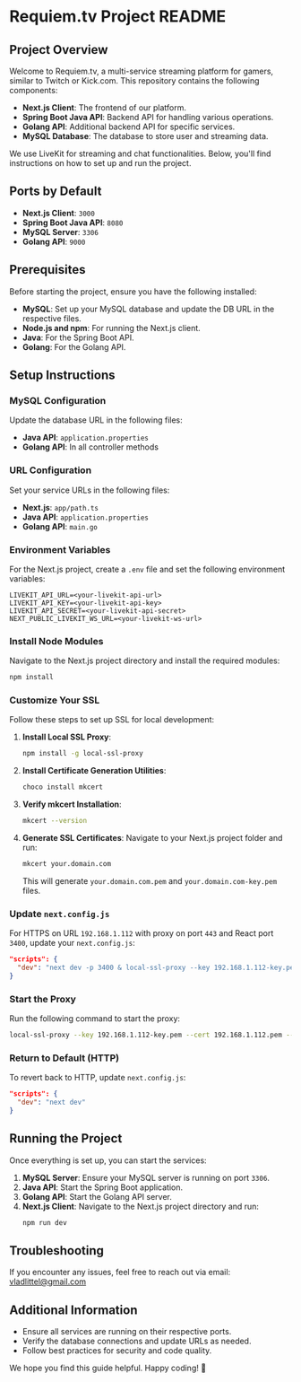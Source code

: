 # Requiem.tv Project README

## Project Overview

Welcome to Requiem.tv, a multi-service streaming platform for gamers, similar to Twitch or Kick.com. This repository contains the following components:

- **Next.js Client**: The frontend of our platform.
- **Spring Boot Java API**: Backend API for handling various operations.
- **Golang API**: Additional backend API for specific services.
- **MySQL Database**: The database to store user and streaming data.

We use LiveKit for streaming and chat functionalities. Below, you'll find instructions on how to set up and run the project.

## Ports by Default

- **Next.js Client**: `3000`
- **Spring Boot Java API**: `8080`
- **MySQL Server**: `3306`
- **Golang API**: `9000`

## Prerequisites

Before starting the project, ensure you have the following installed:

- **MySQL**: Set up your MySQL database and update the DB URL in the respective files.
- **Node.js and npm**: For running the Next.js client.
- **Java**: For the Spring Boot API.
- **Golang**: For the Golang API.

## Setup Instructions

### MySQL Configuration

Update the database URL in the following files:

- **Java API**: `application.properties`
- **Golang API**: In all controller methods

### URL Configuration

Set your service URLs in the following files:

- **Next.js**: `app/path.ts`
- **Java API**: `application.properties`
- **Golang API**: `main.go`

### Environment Variables

For the Next.js project, create a `.env` file and set the following environment variables:

```env
LIVEKIT_API_URL=<your-livekit-api-url>
LIVEKIT_API_KEY=<your-livekit-api-key>
LIVEKIT_API_SECRET=<your-livekit-api-secret>
NEXT_PUBLIC_LIVEKIT_WS_URL=<your-livekit-ws-url>
```

### Install Node Modules

Navigate to the Next.js project directory and install the required modules:

```bash
npm install
```

### Customize Your SSL

Follow these steps to set up SSL for local development:

1. **Install Local SSL Proxy**:
    ```bash
    npm install -g local-ssl-proxy
    ```

2. **Install Certificate Generation Utilities**:
    ```bash
    choco install mkcert
    ```

3. **Verify mkcert Installation**:
    ```bash
    mkcert --version
    ```

4. **Generate SSL Certificates**:
    Navigate to your Next.js project folder and run:
    ```bash
    mkcert your.domain.com
    ```

    This will generate `your.domain.com.pem` and `your.domain.com-key.pem` files.

### Update `next.config.js`

For HTTPS on URL `192.168.1.112` with proxy on port `443` and React port `3400`, update your `next.config.js`:

```json
"scripts": {
  "dev": "next dev -p 3400 & local-ssl-proxy --key 192.168.1.112-key.pem --cert 192.168.1.112.pem --source 443 --target 3400"
}
```

### Start the Proxy

Run the following command to start the proxy:

```bash
local-ssl-proxy --key 192.168.1.112-key.pem --cert 192.168.1.112.pem --source 443 --target 3400
```

### Return to Default (HTTP)

To revert back to HTTP, update `next.config.js`:

```json
"scripts": {
  "dev": "next dev"
}
```

## Running the Project

Once everything is set up, you can start the services:

1. **MySQL Server**: Ensure your MySQL server is running on port `3306`.
2. **Java API**: Start the Spring Boot application.
3. **Golang API**: Start the Golang API server.
4. **Next.js Client**: Navigate to the Next.js project directory and run:
    ```bash
    npm run dev
    ```

## Troubleshooting

If you encounter any issues, feel free to reach out via email: vladlittel@gmail.com

## Additional Information

- Ensure all services are running on their respective ports.
- Verify the database connections and update URLs as needed.
- Follow best practices for security and code quality.

We hope you find this guide helpful. Happy coding! 🚀
